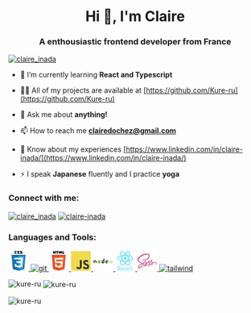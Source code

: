 <h1 align="center">Hi 👋, I'm Claire</h1>
<h3 align="center">A enthousiastic frontend developer from France</h3>

<p align="left"> <a href="https://twitter.com/claire_inada" target="blank"><img src="https://img.shields.io/twitter/follow/claire_inada?logo=twitter&style=for-the-badge" alt="claire_inada" /></a> </p>

- 🌱 I’m currently learning **React and Typescript**

- 👨‍💻 All of my projects are available at [https://github.com/Kure-ru](https://github.com/Kure-ru)

- 💬 Ask me about **anything!**

- 📫 How to reach me **clairedochez@gmail.com**

- 📄 Know about my experiences [https://www.linkedin.com/in/claire-inada/](https://www.linkedin.com/in/claire-inada/)

- ⚡  I speak **Japanese** fluently and I practice **yoga**

<h3 align="left">Connect with me:</h3>
<p align="left">
<a href="https://twitter.com/claire_inada" target="blank"><img align="center" src="https://raw.githubusercontent.com/rahuldkjain/github-profile-readme-generator/master/src/images/icons/Social/twitter.svg" alt="claire_inada" height="30" width="40" /></a>
<a href="https://linkedin.com/in/claire-inada" target="blank"><img align="center" src="https://raw.githubusercontent.com/rahuldkjain/github-profile-readme-generator/master/src/images/icons/Social/linked-in-alt.svg" alt="claire-inada" height="30" width="40" /></a>
</p>

<h3 align="left">Languages and Tools:</h3>
<p align="left"> <a href="https://www.w3schools.com/css/" target="_blank" rel="noreferrer"> <img src="https://raw.githubusercontent.com/devicons/devicon/master/icons/css3/css3-original-wordmark.svg" alt="css3" width="40" height="40"/> </a> <a href="https://git-scm.com/" target="_blank" rel="noreferrer"> <img src="https://www.vectorlogo.zone/logos/git-scm/git-scm-icon.svg" alt="git" width="40" height="40"/> </a> <a href="https://www.w3.org/html/" target="_blank" rel="noreferrer"> <img src="https://raw.githubusercontent.com/devicons/devicon/master/icons/html5/html5-original-wordmark.svg" alt="html5" width="40" height="40"/> </a> <a href="https://developer.mozilla.org/en-US/docs/Web/JavaScript" target="_blank" rel="noreferrer"> <img src="https://raw.githubusercontent.com/devicons/devicon/master/icons/javascript/javascript-original.svg" alt="javascript" width="40" height="40"/> </a> <a href="https://nodejs.org" target="_blank" rel="noreferrer"> <img src="https://raw.githubusercontent.com/devicons/devicon/master/icons/nodejs/nodejs-original-wordmark.svg" alt="nodejs" width="40" height="40"/> </a> <a href="https://reactjs.org/" target="_blank" rel="noreferrer"> <img src="https://raw.githubusercontent.com/devicons/devicon/master/icons/react/react-original-wordmark.svg" alt="react" width="40" height="40"/> </a> <a href="https://sass-lang.com" target="_blank" rel="noreferrer"> <img src="https://raw.githubusercontent.com/devicons/devicon/master/icons/sass/sass-original.svg" alt="sass" width="40" height="40"/> </a> <a href="https://tailwindcss.com/" target="_blank" rel="noreferrer"> <img src="https://www.vectorlogo.zone/logos/tailwindcss/tailwindcss-icon.svg" alt="tailwind" width="40" height="40"/> </a> </p>

<p><img align="left" src="https://github-readme-stats.vercel.app/api/top-langs?username=kure-ru&show_icons=true&locale=en&layout=compact" alt="kure-ru" /></p>

<p>&nbsp;<img align="center" src="https://github-readme-stats.vercel.app/api?username=kure-ru&show_icons=true&locale=en" alt="kure-ru" /></p>

<p><img align="center" src="https://github-readme-streak-stats.herokuapp.com/?user=kure-ru&" alt="kure-ru" /></p>

